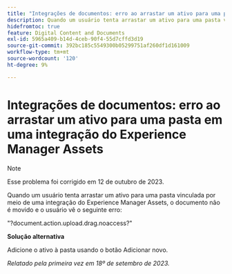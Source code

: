 ```yaml
---
title: "Integrações de documentos: erro ao arrastar um ativo para uma pasta em uma integração do Experience Manager Assets"
description: Quando um usuário tenta arrastar um ativo para uma pasta vinculada por meio de uma integração do Experience Manager Assets, o documento não se move e o usuário vê o seguinte erro.
hidefromtoc: true
feature: Digital Content and Documents
exl-id: 5965a409-b14d-4ceb-90f4-55d7cffd3d19
source-git-commit: 392bc185c5549300b05299751af260df1d161009
workflow-type: tm+mt
source-wordcount: '120'
ht-degree: 9%

---
```


# Integrações de documentos: erro ao arrastar um ativo para uma pasta em uma integração do Experience Manager Assets

>[!NOTE]
>
>Esse problema foi corrigido em 12 de outubro de 2023.

Quando um usuário tenta arrastar um ativo para uma pasta vinculada por meio de uma integração do Experience Manager Assets, o documento não é movido e o usuário vê o seguinte erro:

&quot;?document.action.upload.drag.noaccess?&quot;

**Solução alternativa**

Adicione o ativo à pasta usando o botão Adicionar novo.

_Relatado pela primeira vez em 18º de setembro de 2023._

